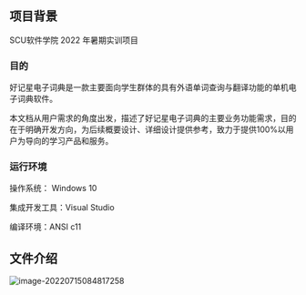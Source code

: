 ## 项目背景

SCU软件学院 $2022$ 年暑期实训项目

### 目的

好记星电子词典是一款主要面向学生群体的具有外语单词查询与翻译功能的单机电子词典软件。

本文档从用户需求的角度出发，描述了好记星电子词典的主要业务功能需求，目的在于明确开发方向，为后续概要设计、详细设计提供参考，致力于提供100%以用户为导向的学习产品和服务。

### 运行环境

操作系统： $\text{Windows 10}$

集成开发工具：$\text{Visual Studio}$

编译环境：$\text{ANSI c11}$

## 文件介绍

![image-20220715084817258](https://cdn.staticaly.com/gh/Paraderno/image-hosting@master/image-20220715084817258.bbgkn66uhzk.png)

